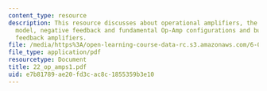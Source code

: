 ```yaml
---
content_type: resource
description: This resource discusses about operational amplifiers, the ideal op-amp
  model, negative feedback and fundamental Op-Amp configurations and building negative
  feedback amplifiers.
file: /media/https%3A/open-learning-course-data-rc.s3.amazonaws.com/6-071j-introduction-to-electronics-signals-and-measurement-spring-2006/e7b81789ae20fd3cac8c1855359b3e10_22_op_amps1.pdf
file_type: application/pdf
resourcetype: Document
title: 22_op_amps1.pdf
uid: e7b81789-ae20-fd3c-ac8c-1855359b3e10
---
```


